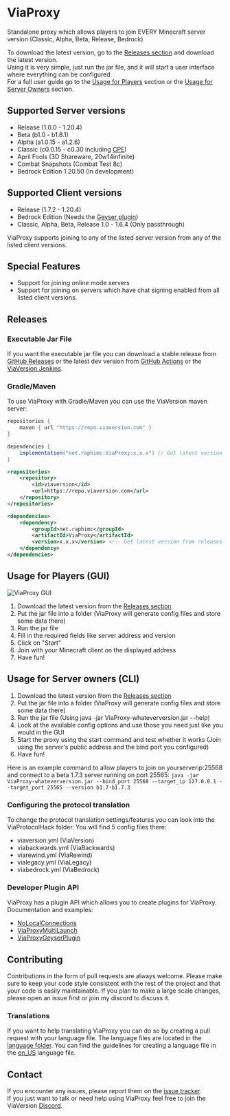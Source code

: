 # ViaProxy
Standalone proxy which allows players to join EVERY Minecraft server version (Classic, Alpha, Beta, Release, Bedrock)

To download the latest version, go to the [Releases section](#executable-jar-file) and download the latest version.  
Using it is very simple, just run the jar file, and it will start a user interface where everything can be configured.  
For a full user guide go to the [Usage for Players](#usage-for-players-gui) section or the [Usage for Server Owners](#usage-for-server-owners-cli) section.

## Supported Server versions
- Release (1.0.0 - 1.20.4)
- Beta (b1.0 - b1.8.1)
- Alpha (a1.0.15 - a1.2.6)
- Classic (c0.0.15 - c0.30 including [CPE](https://wiki.vg/Classic_Protocol_Extension))
- April Fools (3D Shareware, 20w14infinite)
- Combat Snapshots (Combat Test 8c)
- Bedrock Edition 1.20.50 (In development)

## Supported Client versions
- Release (1.7.2 - 1.20.4)
- Bedrock Edition (Needs the [Geyser plugin](https://github.com/RaphiMC/ViaProxyGeyserPlugin))
- Classic, Alpha, Beta, Release 1.0 - 1.6.4 (Only passthrough)

ViaProxy supports joining to any of the listed server version from any of the listed client versions.

## Special Features
- Support for joining online mode servers
- Support for joining on servers which have chat signing enabled from all listed client versions.

## Releases
### Executable Jar File
If you want the executable jar file you can download a stable release from [GitHub Releases](https://github.com/ViaVersion/ViaProxy/releases/latest) or the latest dev version from [GitHub Actions](https://github.com/RaphiMC/ViaProxy/actions/workflows/build.yml) or the [ViaVersion Jenkins](https://ci.viaversion.com/view/All/job/ViaProxy/).

### Gradle/Maven
To use ViaProxy with Gradle/Maven you can use the ViaVersion maven server:
```groovy
repositories {
    maven { url "https://repo.viaversion.com" }
}

dependencies {
    implementation("net.raphimc:ViaProxy:x.x.x") // Get latest version from releases
}
```

```xml
<repositories>
    <repository>
        <id>viaversion</id>
        <url>https://repo.viaversion.com</url>
    </repository>
</repositories>

<dependencies>
    <dependency>
        <groupId>net.raphimc</groupId>
        <artifactId>ViaProxy</artifactId>
        <version>x.x.x</version> <!-- Get latest version from releases -->
    </dependency>
</dependencies>
```

## Usage for Players (GUI)
![ViaProxy GUI](https://i.imgur.com/iN7cmSB.png)
1. Download the latest version from the [Releases section](#executable-jar-file)
2. Put the jar file into a folder (ViaProxy will generate config files and store some data there)
3. Run the jar file
4. Fill in the required fields like server address and version
5. Click on "Start"
6. Join with your Minecraft client on the displayed address
7. Have fun!

## Usage for Server owners (CLI)
1. Download the latest version from the [Releases section](#executable-jar-file)
2. Put the jar file into a folder (ViaProxy will generate config files and store some data there)
3. Run the jar file (Using java -jar ViaProxy-whateverversion.jar --help)
4. Look at the available config options and use those you need just like you would in the GUI
5. Start the proxy using the start command and test whether it works (Join using the server's public address and the bind port you configured)
6. Have fun!

Here is an example command to allow players to join on yourserverip:25568 and connect to a beta 1.7.3 server running on port 25565:
``java -jar ViaProxy-whateverversion.jar --bind_port 25568 --target_ip 127.0.0.1 --target_port 25565 --version b1.7-b1.7.3``

### Configuring the protocol translation
To change the protocol translation settings/features you can look into the ViaProtocolHack folder.
You will find 5 config files there:
- viaversion.yml (ViaVersion)
- viabackwards.yml (ViaBackwards)
- viarewind.yml (ViaRewind)
- vialegacy.yml (ViaLegacy)
- viabedrock.yml (ViaBedrock)

### Developer Plugin API
ViaProxy has a plugin API which allows you to create plugins for ViaProxy.  
Documentation and examples:
- [NoLocalConnections](https://github.com/Lenni0451/NoLocalConnections)
- [ViaProxyMultiLaunch](https://github.com/Lenni0451/ViaProxyMultiLaunch)
- [ViaProxyGeyserPlugin](https://github.com/RaphiMC/ViaProxyGeyserPlugin)

## Contributing
Contributions in the form of pull requests are always welcome.
Please make sure to keep your code style consistent with the rest of the project and that your code is easily maintainable.
If you plan to make a large scale changes, please open an issue first or join my discord to discuss it.

### Translations
If you want to help translating ViaProxy you can do so by creating a pull request with your language file.
The language files are located in the [language folder](/src/main/resources/assets/language).
You can find the guidelines for creating a language file in the [en_US](/src/main/resources/assets/language/en_US.properties) language file.

## Contact
If you encounter any issues, please report them on the
[issue tracker](https://github.com/ViaVersion/ViaProxy/issues).  
If you just want to talk or need help using ViaProxy feel free to join the ViaVersion
[Discord](https://discord.gg/viaversion).
